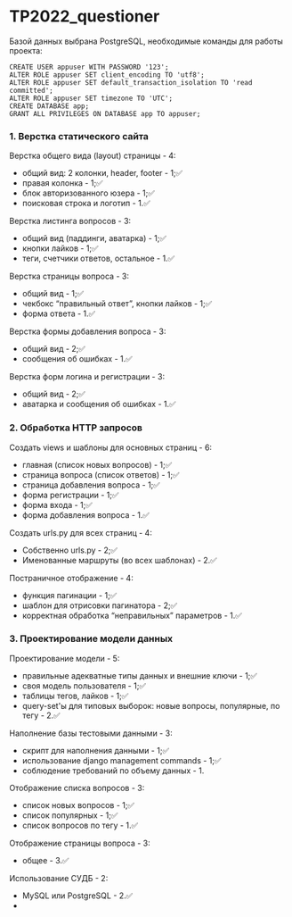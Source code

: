 # TP2022_questioner

Базой данных выбрана PostgreSQL, необходимые команды для работы проекта: 
```
CREATE USER appuser WITH PASSWORD '123';
ALTER ROLE appuser SET client_encoding TO 'utf8';
ALTER ROLE appuser SET default_transaction_isolation TO 'read committed';
ALTER ROLE appuser SET timezone TO 'UTC';
CREATE DATABASE app;
GRANT ALL PRIVILEGES ON DATABASE app TO appuser;
```

### 1. Верстка статического сайта
Верстка общего вида (layout) страницы - 4:

- общий вид: 2 колонки, header, footer - 1;✅
- правая колонка - 1;✅
- блок авторизованного юзера - 1;✅
- поисковая строка и логотип - 1.✅

Верстка листинга вопросов - 3:
- общий вид (паддинги, аватарка) - 1;✅
- кнопки лайков - 1;✅
- теги, счетчики ответов, остальное - 1.✅

Верстка страницы вопроса - 3:
- общий вид - 1;✅
- чекбокс “правильный ответ”, кнопки лайков - 1;✅
- форма ответа - 1.✅

Верстка формы добавления вопроса - 3:
- общий вид - 2;✅
- сообщения об ошибках - 1.✅

Верстка форм логина и регистрации - 3:
- общий вид - 2;✅
- аватарка и сообщения об ошибках - 1.✅


### 2. Обработка HTTP запросов

Создать views и шаблоны для основных страниц - 6:

- главная (список новых вопросов) - 1;✅
- страница вопроса (список ответов) - 1;✅
- страница добавления вопроса - 1;✅
- форма регистрации - 1;✅
- форма входа - 1;✅
- форма добавления вопроса - 1.✅

Создать urls.py для всех страниц - 4:
- Собственно urls.py - 2;✅
- Именованные маршруты (во всех шаблонах) - 2.✅

Постраничное отображение - 4:

- функция пагинации - 1;✅
- шаблон для отрисовки пагинатора - 2;✅
- корректная обработка “неправильных” параметров - 1.✅


### 3. Проектирование модели данных
Проектирование модели - 5:

- правильные адекватные типы данных и внешние ключи - 1;✅
- своя модель пользователя - 1;✅
- таблицы тегов, лайков - 1;✅
- query-set'ы для типовых выборок: новые вопросы, популярные, по тегу - 2.✅

Наполнение базы тестовыми данными - 3:
- скрипт для наполнения данными - 1;✅
- использование django management commands - 1;✅
- соблюдение требований по объему данных - 1.

Отображение списка вопросов - 3:
- список новых вопросов - 1;✅
- список популярных - 1;✅
- список вопросов по тегу - 1.✅

Отображение страницы вопроса - 3:
- общее - 3.✅

Использование СУДБ - 2:
- MySQL или PostgreSQL - 2.✅
- 